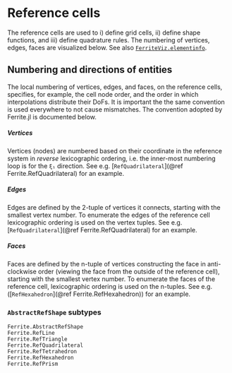 # Reference cells

The reference cells are used to i) define grid cells, ii) define shape functions, and iii)
define quadrature rules. The numbering of vertices, edges, faces are visualized below. See also
[`FerriteViz.elementinfo`](https://ferrite-fem.github.io/FerriteViz.jl/dev/api/#FerriteViz.elementinfo).

## Numbering and directions of entities

The local numbering of vertices, edges, and faces, on the reference cells, specifies, for
example, the cell node order, and the order in which interpolations distribute their DoFs.
It is important the the same convention is used everywhere to not cause mismatches. The
convention adopted by Ferrite.jl is documented below.

##### Vertices
Vertices (nodes) are numbered based on their coordinate in the reference system in *reverse*
lexicographic ordering, i.e. the inner-most numbering loop is for the ``ξ₁`` direction. See
e.g. [`RefQuadrilateral`](@ref Ferrite.RefQuadrilateral) for an example.

##### Edges
Edges are defined by the 2-tuple of vertices it connects, starting with the smallest vertex
number. To enumerate the edges of the reference cell lexicographic ordering is used on the
vertex tuples. See e.g. [`RefQuadrilateral`](@ref Ferrite.RefQuadrilateral) for an example.

##### Faces
Faces are defined by the n-tuple of vertices constructing the face in anti-clockwise order
(viewing the face from the outside of the reference cell), starting with the smallest vertex
number. To enumerate the faces of the reference cell, lexicographic ordering is used on the
n-tuples. See e.g. ([`RefHexahedron`](@ref Ferrite.RefHexahedron)) for an example.

### `AbstractRefShape` subtypes

```@docs
Ferrite.AbstractRefShape
Ferrite.RefLine
Ferrite.RefTriangle
Ferrite.RefQuadrilateral
Ferrite.RefTetrahedron
Ferrite.RefHexahedron
Ferrite.RefPrism
```
